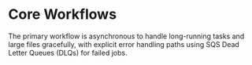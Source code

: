 # Core Workflows

The primary workflow is asynchronous to handle long-running tasks and large files gracefully, with explicit error handling paths using SQS Dead Letter Queues (DLQs) for failed jobs.
